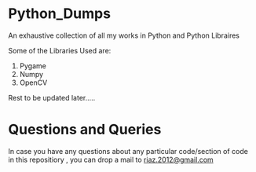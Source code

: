 Python_Dumps
============

An exhaustive collection of all my works in Python and Python Libraires


Some of the Libraries Used are:

1. Pygame
2. Numpy
3. OpenCV


Rest to be updated later.....


Questions and Queries
======================
In case you have any questions about any particular code/section of code in this repositiory , you can drop a mail to riaz.2012@gmail.com
